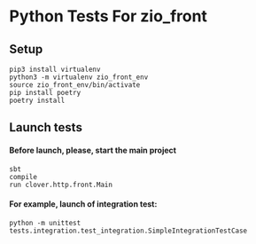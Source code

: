 # Python Tests For zio_front

## Setup

```
pip3 install virtualenv
python3 -m virtualenv zio_front_env
source zio_front_env/bin/activate
pip install poetry
poetry install
```

## Launch tests

#### Before launch, please, start the main project

```
sbt
compile
run clover.http.front.Main
```

#### For example, launch of integration test:
```
python -m unittest tests.integration.test_integration.SimpleIntegrationTestCase
```